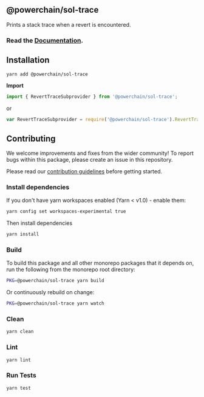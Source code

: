 ## @powerchain/sol-trace

Prints a stack trace when a revert is encountered.

### Read the [Documentation](https://powerchain.org/docs/tools/sol-trace).

## Installation

```bash
yarn add @powerchain/sol-trace
```

**Import**

```javascript
import { RevertTraceSubprovider } from '@powerchain/sol-trace';
```

or

```javascript
var RevertTraceSubprovider = require('@powerchain/sol-trace').RevertTraceSubprovider;
```

## Contributing

We welcome improvements and fixes from the wider community! To report bugs within this package, please create an issue in this repository.

Please read our [contribution guidelines](../../CONTRIBUTING.md) before getting started.

### Install dependencies

If you don't have yarn workspaces enabled (Yarn < v1.0) - enable them:

```bash
yarn config set workspaces-experimental true
```

Then install dependencies

```bash
yarn install
```

### Build

To build this package and all other monorepo packages that it depends on, run the following from the monorepo root directory:

```bash
PKG=@powerchain/sol-trace yarn build
```

Or continuously rebuild on change:

```bash
PKG=@powerchain/sol-trace yarn watch
```

### Clean

```bash
yarn clean
```

### Lint

```bash
yarn lint
```

### Run Tests

```bash
yarn test
```
